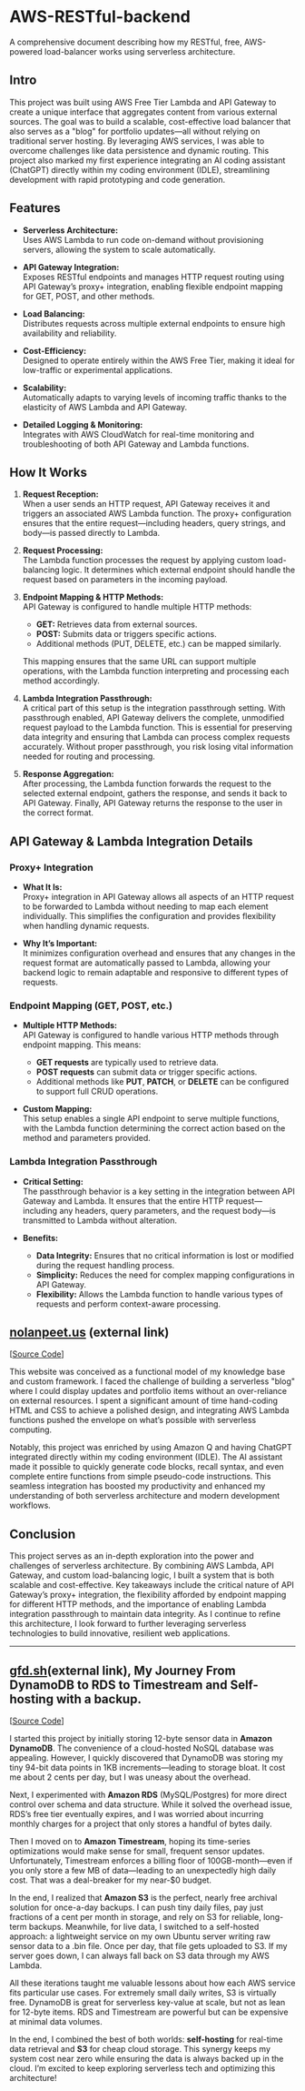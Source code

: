 # AWS-RESTful-backend

A comprehensive document describing how my RESTful, free, AWS-powered load-balancer works using serverless architecture.

## Intro

This project was built using AWS Free Tier Lambda and API Gateway to create a unique interface that aggregates content from various external sources. The goal was to build a scalable, cost-effective load balancer that also serves as a "blog" for portfolio updates—all without relying on traditional server hosting. By leveraging AWS services, I was able to overcome challenges like data persistence and dynamic routing. This project also marked my first experience integrating an AI coding assistant (ChatGPT) directly within my coding environment (IDLE), streamlining development with rapid prototyping and code generation.

## Features

- **Serverless Architecture:**  
  Uses AWS Lambda to run code on-demand without provisioning servers, allowing the system to scale automatically.

- **API Gateway Integration:**  
  Exposes RESTful endpoints and manages HTTP request routing using API Gateway’s proxy+ integration, enabling flexible endpoint mapping for GET, POST, and other methods.

- **Load Balancing:**  
  Distributes requests across multiple external endpoints to ensure high availability and reliability.

- **Cost-Efficiency:**  
  Designed to operate entirely within the AWS Free Tier, making it ideal for low-traffic or experimental applications.

- **Scalability:**  
  Automatically adapts to varying levels of incoming traffic thanks to the elasticity of AWS Lambda and API Gateway.

- **Detailed Logging & Monitoring:**  
  Integrates with AWS CloudWatch for real-time monitoring and troubleshooting of both API Gateway and Lambda functions.

## How It Works

1. **Request Reception:**  
   When a user sends an HTTP request, API Gateway receives it and triggers an associated AWS Lambda function. The proxy+ configuration ensures that the entire request—including headers, query strings, and body—is passed directly to Lambda.

2. **Request Processing:**  
   The Lambda function processes the request by applying custom load-balancing logic. It determines which external endpoint should handle the request based on parameters in the incoming payload.

3. **Endpoint Mapping & HTTP Methods:**  
   API Gateway is configured to handle multiple HTTP methods:
   - **GET:** Retrieves data from external sources.
   - **POST:** Submits data or triggers specific actions.
   - Additional methods (PUT, DELETE, etc.) can be mapped similarly.
   
   This mapping ensures that the same URL can support multiple operations, with the Lambda function interpreting and processing each method accordingly.

4. **Lambda Integration Passthrough:**  
   A critical part of this setup is the integration passthrough setting. With passthrough enabled, API Gateway delivers the complete, unmodified request payload to the Lambda function. This is essential for preserving data integrity and ensuring that Lambda can process complex requests accurately. Without proper passthrough, you risk losing vital information needed for routing and processing.

5. **Response Aggregation:**  
   After processing, the Lambda function forwards the request to the selected external endpoint, gathers the response, and sends it back to API Gateway. Finally, API Gateway returns the response to the user in the correct format.

## API Gateway & Lambda Integration Details

### Proxy+ Integration

- **What It Is:**  
  Proxy+ integration in API Gateway allows all aspects of an HTTP request to be forwarded to Lambda without needing to map each element individually. This simplifies the configuration and provides flexibility when handling dynamic requests.

- **Why It’s Important:**  
  It minimizes configuration overhead and ensures that any changes in the request format are automatically passed to Lambda, allowing your backend logic to remain adaptable and responsive to different types of requests.

### Endpoint Mapping (GET, POST, etc.)

- **Multiple HTTP Methods:**  
  API Gateway is configured to handle various HTTP methods through endpoint mapping. This means:
  - **GET requests** are typically used to retrieve data.
  - **POST requests** can submit data or trigger specific actions.
  - Additional methods like **PUT**, **PATCH**, or **DELETE** can be configured to support full CRUD operations.
  
- **Custom Mapping:**  
  This setup enables a single API endpoint to serve multiple functions, with the Lambda function determining the correct action based on the method and parameters provided.

### Lambda Integration Passthrough

- **Critical Setting:**  
  The passthrough behavior is a key setting in the integration between API Gateway and Lambda. It ensures that the entire HTTP request—including any headers, query parameters, and the request body—is transmitted to Lambda without alteration.
  
- **Benefits:**  
  - **Data Integrity:** Ensures that no critical information is lost or modified during the request handling process.
  - **Simplicity:** Reduces the need for complex mapping configurations in API Gateway.
  - **Flexibility:** Allows the Lambda function to handle various types of requests and perform context-aware processing.

## [nolanpeet.us](https://nolanpeet.us) (external link)  
[[Source Code](https://github.com/NolieRavioli/AWS-RESTful-backend/tree/main/website-nolanpeet_us)]

This website was conceived as a functional model of my knowledge base and custom framework. I faced the challenge of building a serverless "blog" where I could display updates and portfolio items without an over-reliance on external resources. I spent a significant amount of time hand-coding HTML and CSS to achieve a polished design, and integrating AWS Lambda functions pushed the envelope on what’s possible with serverless computing.

Notably, this project was enriched by using Amazon Q and having ChatGPT integrated directly within my coding environment (IDLE). The AI assistant made it possible to quickly generate code blocks, recall syntax, and even complete entire functions from simple pseudo-code instructions. This seamless integration has boosted my productivity and enhanced my understanding of both serverless architecture and modern development workflows.

## Conclusion

This project serves as an in-depth exploration into the power and challenges of serverless architecture. By combining AWS Lambda, API Gateway, and custom load-balancing logic, I built a system that is both scalable and cost-effective. Key takeaways include the critical nature of API Gateway’s proxy+ integration, the flexibility afforded by endpoint mapping for different HTTP methods, and the importance of enabling Lambda integration passthrough to maintain data integrity. As I continue to refine this architecture, I look forward to further leveraging serverless technologies to build innovative, resilient web applications.

---

## [gfd.sh](https://gfd.sh/)(external link), My Journey From DynamoDB to RDS to Timestream and Self-hosting with a backup.
[[Source Code](https://github.com/NolieRavioli/AWS-RESTful-backend/tree/main/gfd.sh)]

I started this project by initially storing 12-byte sensor data in **Amazon DynamoDB**. The convenience of a cloud-hosted NoSQL database was appealing. However, I quickly discovered that DynamoDB was storing my tiny 94-bit data points in 1KB increments—leading to storage bloat. It cost me about 2 cents per day, but I was uneasy about the overhead. 

Next, I experimented with **Amazon RDS** (MySQL/Postgres) for more direct control over schema and data structure. While it solved the overhead issue, RDS’s free tier eventually expires, and I was worried about incurring monthly charges for a project that only stores a handful of bytes daily.

Then I moved on to **Amazon Timestream**, hoping its time-series optimizations would make sense for small, frequent sensor updates. Unfortunately, Timestream enforces a billing floor of 100GB-month—even if you only store a few MB of data—leading to an unexpectedly high daily cost. That was a deal-breaker for my near-$0 budget.

In the end, I realized that **Amazon S3** is the perfect, nearly free archival solution for once-a-day backups. I can push tiny daily files, pay just fractions of a cent per month in storage, and rely on S3 for reliable, long-term backups. Meanwhile, for live data, I switched to a self-hosted approach: a lightweight service on my own Ubuntu server writing raw sensor data to a .bin file. Once per day, that file gets uploaded to S3. If my server goes down, I can always fall back on S3 data through my AWS Lambda.

All these iterations taught me valuable lessons about how each AWS service fits particular use cases. For extremely small daily writes, S3 is virtually free. DynamoDB is great for serverless key-value at scale, but not as lean for 12-byte items. RDS and Timestream are powerful but can be expensive at minimal data volumes.

In the end, I combined the best of both worlds: **self-hosting** for real-time data retrieval and **S3** for cheap cloud storage. This synergy keeps my system cost near zero while ensuring the data is always backed up in the cloud. I’m excited to keep exploring serverless tech and optimizing this architecture!
